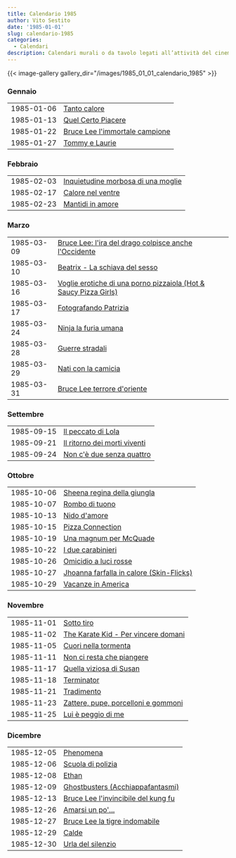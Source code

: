 ```yaml
---
title: Calendario 1985
author: Vito Sestito
date: '1985-01-01'
slug: calendario-1985
categories:
  - Calendari
description: Calendari murali o da tavolo legati all’attività del cinema. Indicano la data di proiezione e il titolo dei film, insieme agli incassi registrati.
---
```



{{< image-gallery gallery_dir="/images/1985_01_01_calendario_1985" >}}





### Gennaio


|           |                               |
|:----------|:------------------------------|
|1985-01-06 |[Tanto calore](https://www.imdb.com/title/tt0210323/)|
|1985-01-13 |[Quel Certo Piacere](https://www.imdb.com/title/tt0218172/)|
|1985-01-22 |[Bruce Lee l'immortale campione](https://www.imdb.com/title/tt0165741/)|
|1985-01-27 |[Tommy e Laurie](https://www.imdb.com/title/tt0197022/)|

### Febbraio


|           |                                   |
|:----------|:----------------------------------|
|1985-02-03 |[Inquietudine morbosa di una moglie](https://www.imdb.com/title/tt1407301/)|
|1985-02-17 |[Calore nel ventre](https://www.imdb.com/title/tt0288704/)|
|1985-02-23 |[Mantidi in amore](https://www.imdb.com/title/tt0078821/)|

### Marzo


|           |                                                                 |
|:----------|:----------------------------------------------------------------|
|1985-03-09 |[Bruce Lee: l'ira del drago colpisce anche l'Occidente](https://www.imdb.com/title/tt0165117/)|
|1985-03-10 |[Beatrix - La schiava del sesso](https://www.imdb.com/title/tt0202818/)|
|1985-03-16 |[Voglie erotiche di una porno pizzaiola (Hot & Saucy Pizza Girls)](https://www.imdb.com/title/tt0127113/)|
|1985-03-17 |[Fotografando Patrizia](https://www.imdb.com/title/tt0089163/)   |
|1985-03-24 |[Ninja la furia umana](https://www.imdb.com/title/tt0086192/)    |
|1985-03-28 |[Guerre stradali](https://www.imdb.com/title/tt0084616/)         |
|1985-03-29 |[Nati con la camicia](https://www.imdb.com/title/tt0085601/)     |
|1985-03-31 |[Bruce Lee terrore d'oriente](https://www.imdb.com/title/tt0201175/)|

### Settembre


|           |                             |
|:----------|:----------------------------|
|1985-09-15 |[Il peccato di Lola](https://www.imdb.com/title/tt0089790/)|
|1985-09-21 |[Il ritorno dei morti viventi](https://www.imdb.com/title/tt0089907/)|
|1985-09-24 |[Non c'è due senza quattro](https://www.imdb.com/title/tt0087481/)|

### Ottobre


|           |                                         |
|:----------|:----------------------------------------|
|1985-10-06 |[Sheena regina della giungla](https://www.imdb.com/title/tt0088103/)|
|1985-10-07 |[Rombo di tuono](https://www.imdb.com/title/tt0087727/)|
|1985-10-13 |[Nido d'amore](https://www.imdb.com/title/tt0212259/)|
|1985-10-15 |[Pizza Connection](https://www.imdb.com/title/tt0089813/)|
|1985-10-19 |[Una magnum per McQuade](https://www.imdb.com/title/tt0085862/)|
|1985-10-22 |[I due carabinieri](https://www.imdb.com/title/tt0087181/)|
|1985-10-26 |[Omicidio a luci rosse](https://www.imdb.com/title/tt0086984/)|
|1985-10-27 |[Jhoanna farfalla in calore (Skin-Flicks)](https://www.imdb.com/title/tt0079913/)|
|1985-10-29 |[Vacanze in America](https://www.imdb.com/title/tt0090247/)|

### Novembre


|           |                                    |
|:----------|:-----------------------------------|
|1985-11-01 |[Sotto tiro](https://www.imdb.com/title/tt0086510/)|
|1985-11-02 |[The Karate Kid - Per vincere domani](https://www.imdb.com/title/tt0087538/)|
|1985-11-05 |[Cuori nella tormenta](https://www.imdb.com/title/tt0144155/)|
|1985-11-11 |[Non ci resta che piangere](https://www.imdb.com/title/tt0087814/)|
|1985-11-17 |[Quella viziosa di Susan](https://www.imdb.com/title/tt0206874/)|
|1985-11-18 |[Terminator](https://www.imdb.com/title/tt0088247/)|
|1985-11-21 |[Tradimento](https://www.imdb.com/title/tt0084812/)|
|1985-11-23 |[Zattere, pupe, porcelloni e gommoni](https://www.imdb.com/title/tt0088333/)|
|1985-11-25 |[Lui è peggio di me](https://www.imdb.com/title/tt0087653/)|

### Dicembre


|           |                                    |
|:----------|:-----------------------------------|
|1985-12-05 |[Phenomena](https://www.imdb.com/title/tt0087909/)|
|1985-12-06 |[Scuola di polizia](https://www.imdb.com/title/tt0087928/)|
|1985-12-08 |[Ethan](https://www.imdb.com/title/tt0303977/)|
|1985-12-09 |[Ghostbusters (Acchiappafantasmi)](https://www.imdb.com/title/tt0087332/)|
|1985-12-13 |[Bruce Lee l'invincibile del kung fu](https://www.imdb.com/title/tt0081216/)|
|1985-12-26 |[Amarsi un po'...](https://www.imdb.com/title/tt0086881/)|
|1985-12-27 |[Bruce Lee la tigre indomabile](https://www.imdb.com/title/tt0075167/)|
|1985-12-29 |[Calde](https://www.imdb.com/title/tt4290202/)|
|1985-12-30 |[Urla del silenzio](https://www.imdb.com/title/tt0087553/)|


